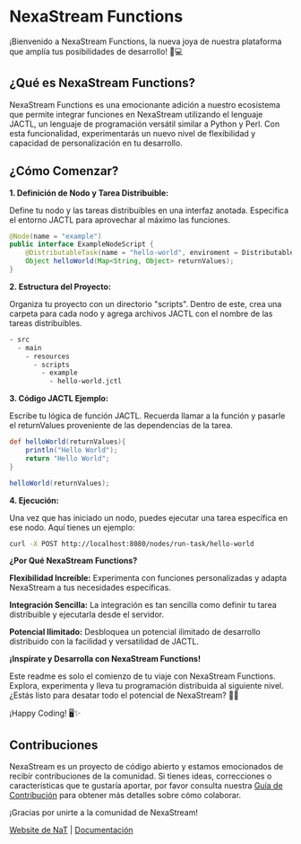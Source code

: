 # NexaStream Functions

¡Bienvenido a NexaStream Functions, la nueva joya de nuestra plataforma que amplía tus posibilidades de desarrollo! 🚀💻

## ¿Qué es NexaStream Functions?
NexaStream Functions es una emocionante adición a nuestro ecosistema que permite integrar funciones en NexaStream utilizando el lenguaje JACTL, un lenguaje de programación versátil similar a Python y Perl. Con esta funcionalidad, experimentarás un nuevo nivel de flexibilidad y capacidad de personalización en tu desarrollo.

## ¿Cómo Comenzar?
**1. Definición de Nodo y Tarea Distribuible:**

Define tu nodo y las tareas distribuibles en una interfaz anotada. Especifica el entorno JACTL para aprovechar al máximo las funciones.

```java
@Node(name = "example")
public interface ExampleNodeScript {
    @DistributableTask(name = "hello-world", enviroment = DistributableTask.Enviroment.JCTL)
    Object helloWorld(Map<String, Object> returnValues);
}
```
**2. Estructura del Proyecto:**

Organiza tu proyecto con un directorio "scripts". Dentro de este, crea una carpeta para cada nodo y agrega archivos JACTL con el nombre de las tareas distribuibles.
```bash
- src
  - main
    - resources
      - scripts
        - example
          - hello-world.jctl
```
**3. Código JACTL Ejemplo:**

Escribe tu lógica de función JACTL. Recuerda llamar a la función y pasarle el returnValues proveniente de las dependencias de la tarea.

```groovy
def helloWorld(returnValues){
    println("Hello World");
    return "Hello World";
}

helloWorld(returnValues);
```

**4. Ejecución:**

Una vez que has iniciado un nodo, puedes ejecutar una tarea específica en ese nodo. Aquí tienes un ejemplo:
```bash
curl -X POST http://localhost:8080/nodes/run-task/hello-world
```
**¿Por Qué NexaStream Functions?**

**Flexibilidad Increíble:**
Experimenta con funciones personalizadas y adapta NexaStream a tus necesidades específicas.

**Integración Sencilla:**
La integración es tan sencilla como definir tu tarea distribuible y ejecutarla desde el servidor.

**Potencial Ilimitado:**
Desbloquea un potencial ilimitado de desarrollo distribuido con la facilidad y versatilidad de JACTL.

**¡Inspírate y Desarrolla con NexaStream Functions!**

Este readme es solo el comienzo de tu viaje con NexaStream Functions. Explora, experimenta y lleva tu programación distribuida al siguiente nivel. ¿Estás listo para desatar todo el potencial de NexaStream? 🚀🌐

¡Happy Coding! 🖥️✨

## Contribuciones

NexaStream es un proyecto de código abierto y estamos emocionados de recibir contribuciones de la comunidad. Si tienes ideas, correcciones o características que te gustaría aportar, por favor consulta nuestra [Guía de Contribución](CONTRIBUTION.md) para obtener más detalles sobre cómo colaborar.

¡Gracias por unirte a la comunidad de NexaStream!

[Website de NaT](https://www.nattechnologiesagency.com/) | [Documentación](WIKI.md)